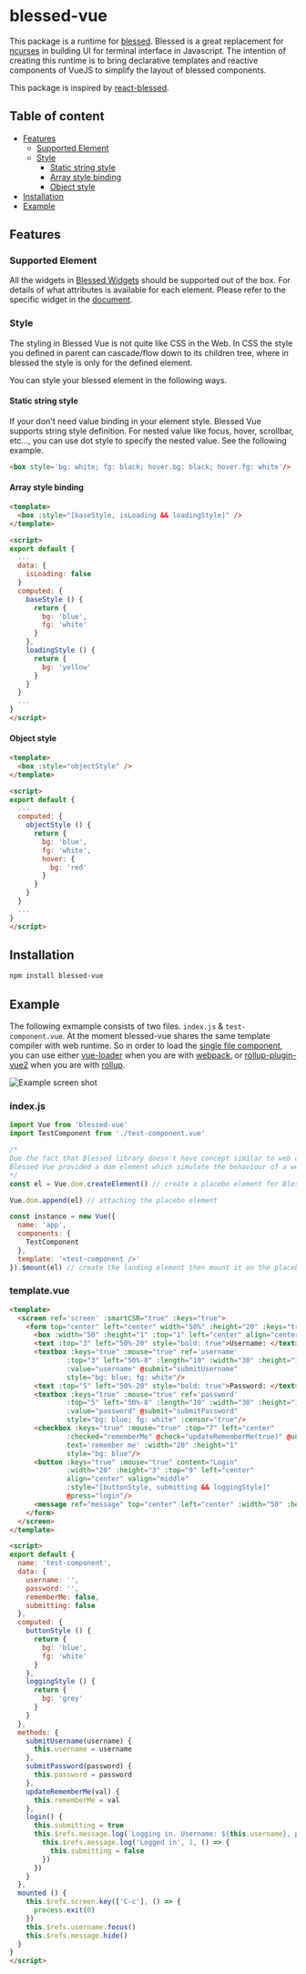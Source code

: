 # blessed-vue

This package is a runtime for [blessed](https://github.com/chjj/blessed). Blessed is a great replacement for [ncurses](https://en.wikipedia.org/wiki/Ncurses) in building UI for terminal interface in Javascript. The intention of creating this runtime is to bring declarative templates and reactive components of VueJS to simplify the layout of blessed components.

This package is inspired by [react-blessed](https://github.com/Yomguithereal/react-blessed).

## Table of content
- [Features](#features)
  - [Supported Element](#supported-elements)
  - [Style](#style)
    - [Static string style](#static-string-style)
    - [Array style binding](#static-string-style)
    - [Object style](#object-style)
- [Installation](#installation)
- [Example](#example)  

## Features
### Supported Element
All the widgets in [Blessed Widgets](https://github.com/chjj/blessed#widgets) should be supported out of the box. For details of what attributes is available for each element. Please refer to the specific widget in the [document](https://github.com/chjj/blessed).


### Style
The styling in Blessed Vue is not quite like CSS in the Web. In CSS the style you defined in parent can cascade/flow down to its children tree, where in blessed the style is only for the defined element.

You can style your blessed element in the following ways.

#### Static string style
If your don't need value binding in your element style. Blessed Vue supports string style definition. For nested value like focus, hover, scrollbar, etc..., you can use dot style to specify the nested value. See the following example.

```html
<box style='bg: white; fg: black; hover.bg: black; hover.fg: white'/>
```

#### Array style binding
```html
<template>
  <box :style="[baseStyle, isLoading && loadingStyle]" />
</template>

<script>
export default {
  ...
  data: {
    isLoading: false
  }
  computed: {
    baseStyle () {
      return {
        bg: 'blue',
        fg: 'white'
      }
    },
    loadingStyle () {
      return {
        bg: 'yellow'
      }
    }
  }
  ...
}
</script>
```

#### Object style
```html
<template>
  <box :style="objectStyle" />
</template>

<script>
export default {
  ...
  computed: {
    objectStyle () {
      return {
        bg: 'blue',
        fg: 'white',
        hover: {
          bg: 'red'
        }
      }
    }
  }
  ...
}
</script>
```

## Installation

``` bash
npm install blessed-vue
```

## Example
The following exmample consists of two files. `index.js` & `test-component.vue`. At the moment blessed-vue shares the same template compiler with web runtime. So in order to load the [single file component](https://vuejs.org/v2/guide/single-file-components.html), you can use either [vue-loader](https://github.com/vuejs/vue-loader) when you are with [webpack](https://webpack.github.io/), or [rollup-plugin-vue2](https://github.com/thgh/rollup-plugin-vue2) when you are with [rollup](https://rollupjs.org/).

![Example screen shot](./screenshot.png "Example screen shot")


### index.js

```Javascript
import Vue from 'blessed-vue'
import TestComponent from './test-component.vue'

/*
Due the fact that Blessed library doesn't have concept similar to web dom.
Blessed Vue provided a dom element which simulate the behaviour of a web dom to mount the component on.
*/
const el = Vue.dom.createElement() // create a placebo element for Blessed Vue to append on

Vue.dom.append(el) // attaching the placebo element

const instance = new Vue({
  name: 'app',
  components: {
    TestComponent
  },
  template: '<test-component />'
}).$mount(el) // create the landing element then mount it on the placebo one
```

### template.vue
```html
<template>
  <screen ref='screen' :smartCSR="true" :keys="true">
    <form top="center" left="center" width="50%" :height="20" :keys="true" :mouse="true" style="bg: white">
      <box :width="50" :height="1" :top="1" left="center" align="center" content="Login Form" style="bg: white; fg: black; bold: true" />
      <text :top="3" left="50%-20" style="bold: true">Username: </text>
      <textbox :keys="true" :mouse="true" ref='username'
              :top="3" left="50%-8" :length="10" :width="30" :height="1"
              :value="username" @submit="submitUsername"
              style="bg: blue; fg: white"/>
      <text :top="5" left="50%-20" style="bold: true">Password: </text>
      <textbox :keys="true" :mouse="true" ref='password'
              :top="5" left="50%-8" :length="10" :width="30" :height="1"
              :value="password" @submit="submitPassword"
              style="bg: blue; fg: white" :censor="true"/>
      <checkbox :keys="true" :mouse="true" :top="7" left="center"
              :checked="rememberMe" @check="updateRememberMe(true)" @uncheck="updateRememberMe(false)"
              text='remember me' :width="20" :height="1"
              style="bg: blue"/>
      <button :keys="true" :mouse="true" content="Login"
              :width="20" :height="3" :top="9" left="center"
              align="center" valign="middle"
              :style="[buttonStyle, submitting && loggingStyle]"
              @press="login"/>
      <message ref="message" top="center" left="center" :width="50" :height="5" align="center" valign="middle"/>
    </form>
  </screen>
</template>

<script>
export default {
  name: 'test-component',
  data: {
    username: '',
    password: '',
    rememberMe: false,
    submitting: false
  },
  computed: {
    buttonStyle () {
      return {
        bg: 'blue',
        fg: 'white'
      }
    },
    loggingStyle () {
      return {
        bg: 'grey'
      }
    }
  },
  methods: {
    submitUsername(username) {
      this.username = username
    },
    submitPassword(password) {
      this.password = password
    },
    updateRememberMe(val) {
      this.rememberMe = val
    },
    login() {
      this.submitting = true
      this.$refs.message.log(`Logging in. Username: ${this.username}, password: ${this.password}, rememberMe: ${this.rememberMe}`, 3, () => {
        this.$refs.message.log('Logged in', 1, () => {
          this.submitting = false
        })
      })
    }
  },
  mounted () {
    this.$refs.screen.key(['C-c'], () => {
      process.exit(0)
    })
    this.$refs.username.focus()
    this.$refs.message.hide()
  }
}
</script>
```
